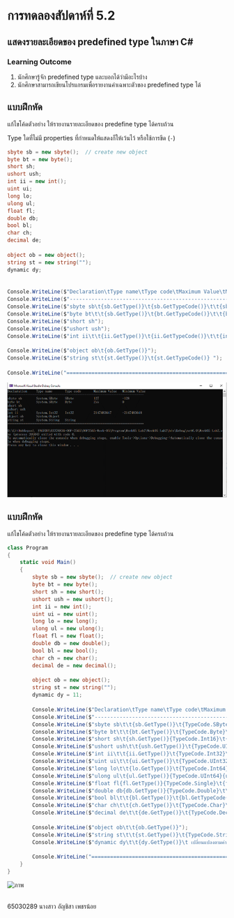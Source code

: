 # การทดลองสัปดาห์ที่ 5.2 #
## แสดงรายละเอียดของ predefined type ในภาษา C#  ##


### Learning Outcome ###
1. นักศึกษารู้จัก predefined type และบอกได้ว่ามีอะไรบ้าง
2. นักศึกษาสามารถเขียนโปรแกรมเพื่อรายงานค่าเฉพาะตัวของ predefined type ได้

## แบบฝึกหัด ##

แก้ไขโค้ดตัวอย่าง ให้รายงานรายละเอียดของ predefine type ได้ครบถ้วน

Type ใดที่ไม่มี properties ที่กำหนดให้แสดงก็ให้เว้นไว้ หรือใช้การขีด (`-`)
```cs
sbyte sb = new sbyte();  // create new object
byte bt = new byte();
short sh;                 
ushort ush;
int ii = new int();
uint ui;
long lo;
ulong ul;
float fl;
double db;
bool bl;
char ch;
decimal de;

object ob = new object();
string st = new string("");
dynamic dy;


Console.WriteLine($"Declaration\tType name\tType code\tMaximum Value\tMinimum Value");
Console.WriteLine($"----------------------------------------------------------------------------");
Console.WriteLine($"sbyte sb\t{sb.GetType()}\t{sb.GetTypeCode()}\t\t{sbyte.MaxValue}\t\t{sbyte.MinValue}");
Console.WriteLine($"byte bt\t\t{sb.GetType()}\t{bt.GetTypeCode()}\t\t{byte.MaxValue}\t\t{byte.MinValue}");
Console.WriteLine($"short sh");
Console.WriteLine($"ushort ush");
Console.WriteLine($"int ii\t\t{ii.GetType()}\t{ii.GetTypeCode()}\t\t{int.MaxValue}\t{int.MinValue} ");

Console.WriteLine($"object ob\t{ob.GetType()}");
Console.WriteLine($"string st\t{st.GetType()}\t{st.GetTypeCode()} ");

Console.WriteLine("============================================================================");

```

![](./Pictures/Lab5_2_Pic1.png)

## แบบฝึกหัด ##
แก้ไขโค้ดตัวอย่าง ให้รายงานรายละเอียดของ predefine type ได้ครบถ้วน
```cs
class Program
{
    static void Main()
    {
        sbyte sb = new sbyte();  // create new object
        byte bt = new byte();
        short sh = new short();
        ushort ush = new ushort();
        int ii = new int();
        uint ui = new uint();
        long lo = new long();
        ulong ul = new ulong();
        float fl = new float();
        double db = new double();
        bool bl = new bool();
        char ch = new char();
        decimal de = new decimal();

        object ob = new object();
        string st = new string("");
        dynamic dy = 11;

        Console.WriteLine($"Declaration\tType name\tType code\tMaximum Value\tMinimum Value");
        Console.WriteLine($"----------------------------------------------------------------------------");
        Console.WriteLine($"sbyte sb\t\t{sb.GetType()}\t{TypeCode.SByte}\t\t{sbyte.MinValue}\t{sbyte.MaxValue}");
        Console.WriteLine($"byte bt\t\t{bt.GetType()}\t{TypeCode.Byte}\t\t{byte.MinValue}\t{byte.MaxValue}");
        Console.WriteLine($"short sh\t{sh.GetType()}{TypeCode.Int16}\t{short.MinValue}\t{short.MaxValue}");
        Console.WriteLine($"ushort ush\t\t{ush.GetType()}\t{TypeCode.UInt16}\t\t{ushort.MinValue}\t{ushort.MaxValue}");
        Console.WriteLine($"int ii\t\t{ii.GetType()}\t{TypeCode.Int32}\t\t{int.MinValue}\t{int.MaxValue}");
        Console.WriteLine($"uint ui\t\t{ui.GetType()}\t{TypeCode.UInt32}\t\t{uint.MinValue}\t{uint.MaxValue}");
        Console.WriteLine($"long lo\t\t{lo.GetType()}\t{TypeCode.Int64}\t\t{long.MinValue}\t{long.MaxValue}");
        Console.WriteLine($"ulong ul\t{ul.GetType()}{TypeCode.UInt64}{ulong.MinValue}\t{ulong.MaxValue}");
        Console.WriteLine($"float fl{fl.GetType()}{TypeCode.Single}\t{float.MinValue}\t{float.MaxValue}");
        Console.WriteLine($"double db{db.GetType()}{TypeCode.Double}\t\t{double.MinValue}\t{double.MaxValue}");
        Console.WriteLine($"bool bl\t\t{bl.GetType()}\t{bl.GetTypeCode()}\t{bool.TrueString}\t{bool.FalseString}"); 
        Console.WriteLine($"char ch\t\t{ch.GetType()}\t{TypeCode.Char}\t{char.MinValue}\t{char.MaxValue}");
        Console.WriteLine($"decimal de\t\t{de.GetType()}\t{TypeCode.Decimal}\t{decimal.MinValue}\t{decimal.MaxValue}");

        Console.WriteLine($"object ob\t\t{ob.GetType()}");
        Console.WriteLine($"string st\t\t{st.GetType()}\t{TypeCode.String}");
        Console.WriteLine($"dynamic dy\t\t{dy.GetType()}\t เปลี่ยนแปลงตามค่า static ที่ป้อนให้ข้อมูล เช่น 11 ก็เป็น int ");

        Console.WriteLine("============================================================================");
    }
}
```
![ภาพ](https://github.com/AnchisaPhetnoi/03376836-OOP-2566-Lab-02/assets/144197034/8c34b685-dce3-4001-b57b-24e8e76a3a78)





<br>
65030289 นางสาว อัญชิสา เพชรน้อย
<br>







